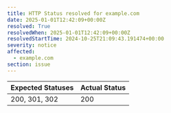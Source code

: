 ```yaml
---
title: HTTP Status resolved for example.com
date: 2025-01-01T12:42:09+00:00Z
resolved: True
resolvedWhen: 2025-01-01T12:42:09+00:00Z
resolvedStartTime: 2024-10-25T21:09:43.191474+00:00
severity: notice
affected:
  - example.com
section: issue
---
```


| Expected Statuses | Actual Status  |
|-------------------|----------------|
| 200, 301, 302 | 200 |
